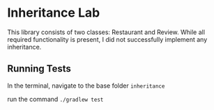 # Inheritance Lab
This library consists of two classes: Restaurant and Review. While all required functionality is present, I did not successfully implement any inheritance. 

## Running Tests
In the terminal, navigate to the base folder `inheritance`

run the command `./gradlew test`